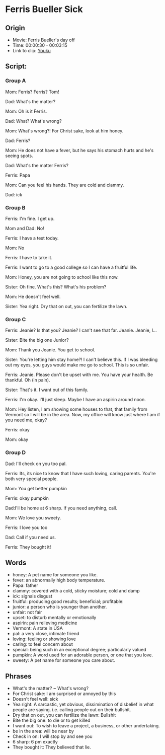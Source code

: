 # Ferris Bueller Sick
## Origin
- Movie: Ferris Bueller's day off
- Time: 00:00:30 - 00:03:15
- Link to clip: [Youku](http://v.youku.com/v_show/id_XMzAzMTI3OTY4OA==.html?spm=a2h3j.8428770.3416059.1)

## Script:
### Group A
Mom: Ferris? Ferris? Tom!

Dad: What's the matter?

Mom: Oh is it Ferris. 

Dad: What? What's wrong?

Mom: What's wrong?! For Christ sake, look at him honey.

Dad: Ferris?

Mom: He does not have a fever, but he says his stomach hurts and he's seeing spots.

Dad: What's the matter Ferris?

Ferris: Papa

Mom: Can you feel his hands. They are cold and clammy.

Dad: ick

### Group B

Ferris: I'm fine. I get up.

Mom and Dad: No!

Ferris: I have a test today.

Mom: No

Ferris: I have to take it.

Ferris: I want to go to a good college so I can have a fruitful life.

Mom: Honey, you are not going to school like this now.

Sister: Oh fine. What's this? What's his problem?

Mom: He doesn't feel well.

Sister: Yea right. Dry that on out, you can fertilize the lawn.

### Group C

Ferris: Jeanie? Is that you? Jeanie? I can't see that far. Jeanie. Jeanie, I...

Sister: Bite the big one Junior?

Mom: Thank you Jeanie. You get to school.

Sister: You're letting him stay home?! I can't believe this. If I was bleeding out my eyes, you guys would make me go to school. This is so unfair.

Ferris: Jeanie. Please don't be upset with me. You have your health. Be thankful. Oh (in pain).

Sister: That's it. I want out of this family.

Ferris: I'm okay. I'll just sleep. Maybe I have an aspirin around noon.

Mom: Hey listen, I am showing some houses to that, that family from Vermont so I will be in the area. Now, my office will know just where I am if you need me, okay?

Ferris: okay

Mom: okay

### Group D

Dad: I'll check on you too pal.

Ferris: Its, its nice to know that I have such loving, caring parents. You're both very special people.

Mom: You get better pumpkin

Ferris: okay pumpkin

Dad:I'll be home at 6 sharp. If you need anything, call.

Mom: We love you sweety.

Ferris: I love you too

Dad: Call if you need us.

Ferris: They bought it!

## Words
- honey: A pet name for someone you like.
- fever: an abnormally high body temperature. 
- Papa: father
- clammy: covered with a cold, sticky moisture; cold and damp
- ick: signals disgust
- fruitful: producing good results; beneficial; profitable: 
- junior: a person who is younger than another.
- unfair: not fair
- upset: to disturb mentally or emotionally
- aspirin: pain relieving medicine
- Vermont: A state in USA
- pal: a very close, intimate friend
- loving: feeling or showing love
- caring: to feel concern about
- special: being such in an exceptional degree; particularly valued
- pumpkin: A word used for an adorable person, or one that you love. 
- sweety: A pet name for someone you care about.


## Phrases
- What's the matter? ~ What's wrong?
- For Christ sake: I am surprised or annoyed by this 
- Doesn't feel well: sick
- Yea right: A sarcastic, yet obvious, dissimination of disbelief in what people are saying. i.e. calling people out on their bullshit. 
- Dry that on out, you can fertilize the lawn: Bullshit
- Bite the big one: to die or to get killed
- I want out: To wish to leave a project, a business, or other undertaking. 
- be in the area: will be near by
- Check in on: I will stop by and see you
- 6 sharp: 6 pm exactly
- They bought it: They believed that lie.